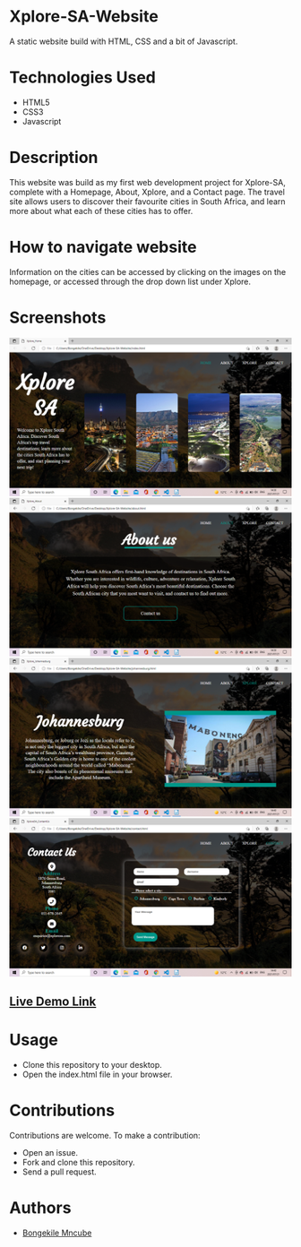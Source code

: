 # Xplore-SA-Website
A static website build with HTML, CSS and a bit of Javascript. 

# Technologies Used
* HTML5
* CSS3
* Javascript

# Description
This website was build as my first web development project for Xplore-SA, complete with a Homepage, About, Xplore, and a Contact page. The travel site allows users to discover their favourite cities in South Africa, and learn more about what each of these cities has to offer. 

# How to navigate website

Information on the cities can be accessed by clicking on the images on the homepage, or accessed through the drop down list under Xplore. 

# Screenshots

![XploreSA Homepage](images/home.png)
![XploreSA About page](images/about.png)
![XploreSA Xplore page](images/xplore.png)
![XploreSA Contact page](images/contact.png)

## [Live Demo Link](https://rawcdn.githack.com/BongekileM/Xplore-SA-Website/83dbdf1e1ab5603549c12b61921e83ac85c11699/index.html)

# Usage

* Clone this repository to your desktop.
* Open the index.html file in your browser. 

# Contributions

Contributions are welcome. To make a contribution:
* Open an issue.
* Fork and clone this repository.
* Send a pull request.

# Authors 
* [Bongekile Mncube](https://github.com/BongekileM)
